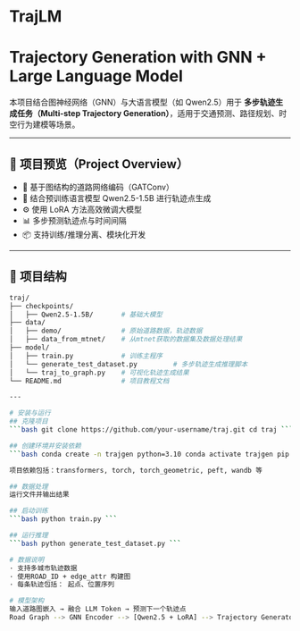 # TrajLM 
# Trajectory Generation with GNN + Large Language Model

本项目结合图神经网络（GNN）与大语言模型（如 Qwen2.5）用于 **多步轨迹生成任务（Multi-step Trajectory Generation）**，适用于交通预测、路径规划、时空行为建模等场景。

---

## 📸 项目预览（Project Overview）

- 🔁 基于图结构的道路网络编码（GATConv）
- 🧠 结合预训练语言模型 Qwen2.5-1.5B 进行轨迹点生成
- ⚙️ 使用 LoRA 方法高效微调大模型
- 📊 多步预测轨迹点与时间间隔
- 📦 支持训练/推理分离、模块化开发

---

## 📁 项目结构

```bash
traj/
├── checkpoints/
│   ├── Qwen2.5-1.5B/       # 基础大模型
├── data/ 
│   ├── demo/               # 原始道路数据，轨迹数据                 
│   ├── data_from_mtnet/    # 从mtnet获取的数据集及数据处理结果
├── model/
│   ├── train.py            # 训练主程序
│   └── generate_test_dataset.py         # 多步轨迹生成推理脚本
│   └── traj_to_graph.py    # 可视化轨迹生成结果
└── README.md               # 项目教程文档

---

# 安装与运行
## 克隆项目
```bash git clone https://github.com/your-username/traj.git cd traj ```

## 创建环境并安装依赖 
```bash conda create -n trajgen python=3.10 conda activate trajgen pip install -r requirements.txt ```

项目依赖包括：transformers, torch, torch_geometric, peft, wandb 等

## 数据处理
运行文件并输出结果

## 启动训练
```bash python train.py ```

## 运行推理
```bash python generate_test_dataset.py ```

# 数据说明
· 支持多城市轨迹数据
· 使用ROAD_ID + edge_attr 构建图
· 每条轨迹包括： 起点、位置序列

# 模型架构
输入道路图嵌入 → 融合 LLM Token → 预测下一个轨迹点
Road Graph --> GNN Encoder --> [Qwen2.5 + LoRA] --> Trajectory Generator





